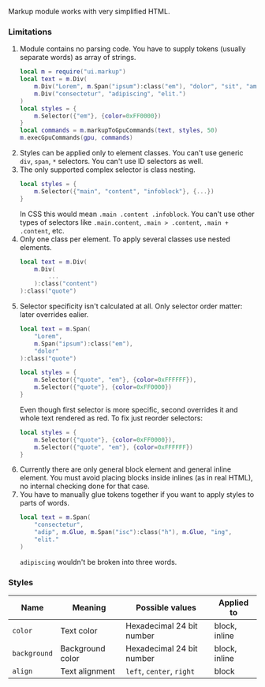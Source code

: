 Markup module works with very simplified HTML.

### Limitations

1. Module contains no parsing code. You have to supply tokens (usually separate words) as array of strings.
    ```lua
    local m = require("ui.markup")
    local text = m.Div(
        m.Div("Lorem", m.Span("ipsum"):class("em"), "dolor", "sit", "amet"),
        m.Div("consectetur", "adipiscing", "elit.")
    )
    local styles = {
        m.Selector({"em"}, {color=0xFF0000})
    }
    local commands = m.markupToGpuCommands(text, styles, 50)
    m.execGpuCommands(gpu, commands)
    ```
1. Styles can be applied only to element classes. You can't use generic `div`, `span`, `*` selectors. You can't use ID selectors as well.
1. The only supported complex selector is class nesting.
    ```lua
    local styles = {
        m.Selector({"main", "content", "infoblock"}, {...})
    }
    ```
    In CSS this would mean `.main .content .infoblock`.
    You can't use other types of selectors like `.main.content`,
    `.main > .content`, `.main + .content`, etc.
1. Only one class per element. To apply several classes use nested elements.
    ```lua
    local text = m.Div(
        m.Div(
            ...
        ):class("content")
    ):class("quote")
    ```
1. Selector specificity isn't calculated at all. Only selector order matter: later overrides ealier.
    ```lua
    local text = m.Span(
        "Lorem",
        m.Span("ipsum"):class("em"),
        "dolor"
    ):class("quote")

    local styles = {
        m.Selector({"quote", "em"}, {color=0xFFFFFF}),
        m.Selector({"quote"}, {color=0xFF0000})
    }
    ```
    Even though first selector is more specific, second overrides it
    and whole text rendered as red. To fix just reorder selectors:
    ```lua
    local styles = {
        m.Selector({"quote"}, {color=0xFF0000}),
        m.Selector({"quote", "em"}, {color=0xFFFFFF})
    }
    ```
1. Currently there are only general block element and general inline element. You must avoid placing blocks inside inlines (as in real HTML), no internal checking done for that case.
1. You have to manually glue tokens together if you want to apply styles to parts of words.
    ```lua
    local text = m.Span(
        "consectetur",
        "adip", m.Glue, m.Span("isc"):class("h"), m.Glue, "ing",
        "elit."
    )
    ```
    `adipiscing` wouldn't be broken into three words.

### Styles

| Name | Meaning | Possible values | Applied to |
| --- | --- | --- | --- |
| `color` | Text color | Hexadecimal 24 bit number | block, inline |
| `background` | Background color | Hexadecimal 24 bit number | block, inline |
| `align` | Text alignment | `left`, `center`, `right` | block |
